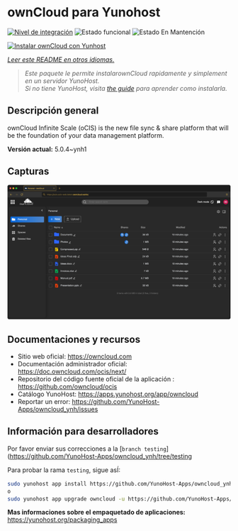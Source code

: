 <!--
Este archivo README esta generado automaticamente<https://github.com/YunoHost/apps/tree/master/tools/readme_generator>
No se debe editar a mano.
-->

# ownCloud para Yunohost

[![Nivel de integración](https://dash.yunohost.org/integration/owncloud.svg)](https://dash.yunohost.org/appci/app/owncloud) ![Estado funcional](https://ci-apps.yunohost.org/ci/badges/owncloud.status.svg) ![Estado En Mantención](https://ci-apps.yunohost.org/ci/badges/owncloud.maintain.svg)

[![Instalar ownCloud con Yunhost](https://install-app.yunohost.org/install-with-yunohost.svg)](https://install-app.yunohost.org/?app=owncloud)

*[Leer este README en otros idiomas.](./ALL_README.md)*

> *Este paquete le permite instalarownCloud rapidamente y simplement en un servidor YunoHost.*  
> *Si no tiene YunoHost, visita [the guide](https://yunohost.org/install) para aprender como instalarla.*

## Descripción general

ownCloud Infinite Scale (oCIS) is the new file sync & share platform that will be the foundation of your data management platform.

**Versión actual:** 5.0.4~ynh1

## Capturas

![Captura de ownCloud](./doc/screenshots/screenshot.png)

## Documentaciones y recursos

- Sitio web oficial: <https://owncloud.com>
- Documentación administrador oficial: <https://doc.owncloud.com/ocis/next/>
- Repositorio del código fuente oficial de la aplicación : <https://github.com/owncloud/ocis>
- Catálogo YunoHost: <https://apps.yunohost.org/app/owncloud>
- Reportar un error: <https://github.com/YunoHost-Apps/owncloud_ynh/issues>

## Información para desarrolladores

Por favor enviar sus correcciones a la [`branch testing`](https://github.com/YunoHost-Apps/owncloud_ynh/tree/testing

Para probar la rama `testing`, sigue asÍ:

```bash
sudo yunohost app install https://github.com/YunoHost-Apps/owncloud_ynh/tree/testing --debug
o
sudo yunohost app upgrade owncloud -u https://github.com/YunoHost-Apps/owncloud_ynh/tree/testing --debug
```

**Mas informaciones sobre el empaquetado de aplicaciones:** <https://yunohost.org/packaging_apps>
